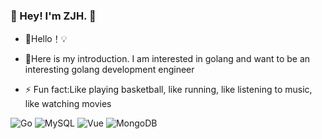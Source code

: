 ### 👋 Hey! I'm ZJH. 🐘
- 🔭Hello！💡

- 🤔Here is my introduction. I am interested in golang and want to be an interesting golang development engineer

- ⚡ Fun fact:Like playing basketball, like running, like listening to music, like watching movies

<!-- Markdown -->
<div>
  <img alt="Go" src="https://img.shields.io/badge/-Go-F7B93E?style=flat-square&logo=go&logoColor=white" />
  <img alt="MySQL" src="https://img.shields.io/badge/-MySQL-0021F5?style=flat-square&logo=mysql&logoColor=white" />
  <img alt="Vue" src="https://img.shields.io/badge/-VUE-EC4A3F?style=flat-square&logo=vue.js&logoColor=white" />
  <img alt="MongoDB" src="https://img.shields.io/badge/-MongoDB-13aa52?style=flat-square&logo=mongodb&logoColor=white" />
</div>

